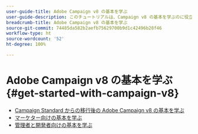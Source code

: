 ```yaml
---
user-guide-title: Adobe Campaign v8 の基本を学ぶ
user-guide-description: このチュートリアルは、Campaign v8 の基本を学ぶのに役立ちます。
breadcrumb-title: Adobe Campaign v8 の基本を学ぶ
source-git-commit: 74485da582b2aefb75629700b9d1c42496b28f46
workflow-type: ht
source-wordcount: '52'
ht-degree: 100%

---
```



# Adobe Campaign v8 の基本を学ぶ {#get-started-with-campaign-v8}

+ [Campaign Standard からの移行後の Adobe Campaign v8 の基本を学ぶ](/help/tutorial-get-started-with-acv8-migrating-from-acs/overview.md)
+ [マーケター向けの基本を学ぶ](/help/tutorial-get-started-with-acv8-migrating-from-acs/get-started-for-marketers.md)
+ [管理者と開発者向けの基本を学ぶ](/help/tutorial-get-started-with-acv8-migrating-from-acs/get-started-for-administrators-developers.md)
